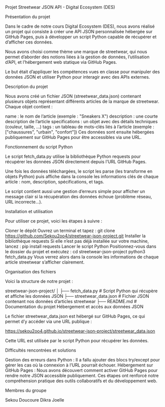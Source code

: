 Projet Streetwear JSON API - Digital Ecosystem (DES)

Présentation du projet

Dans le cadre de notre cours Digital Ecosystem (DES), nous avons réalisé un projet qui consiste à créer une API JSON personnalisée hébergée sur GitHub Pages, puis à développer un script Python capable de récupérer et d’afficher ces données.

Nous avons choisi comme thème une marque de streetwear, qui nous permet d’aborder des notions liées à la gestion de données, l’utilisation d’API, et l’hébergement web statique via GitHub Pages.

Le but était d’appliquer les compétences vues en classe pour manipuler des données JSON et utiliser Python pour interagir avec des APIs externes.

Description du projet

Nous avons créé un fichier JSON (streetwear_data.json) contenant plusieurs objets représentant différents articles de la marque de streetwear. Chaque objet contient :

name : le nom de l’article (exemple : "Sneakers X")
description : une courte description de l’article 
specifications : un objet avec des détails techniques (couleur, taille, …)
tags : un tableau de mots-clés liés à l’article (exemple : ["chaussures", "urbain", "confort"])
Ces données sont ensuite hébergées publiquement sur GitHub Pages pour être accessibles via une URL.

Fonctionnement du script Python

Le script fetch_data.py utilise la bibliothèque Python requests pour récupérer les données JSON directement depuis l’URL GitHub Pages.

Une fois les données téléchargées, le script les parse (les transforme en objets Python) puis affiche dans la console les informations clés de chaque article : nom, description, spécifications, et tags.

Le script contient aussi une gestion d’erreurs simple pour afficher un message clair si la récupération des données échoue (problème réseau, URL incorrecte…).

Installation et utilisation

Pour utiliser ce projet, voici les étapes à suivre :

Cloner le dépôt
Ouvrez un terminal et tapez :
git clone https://github.com/Sekou2oo4/streetwear-json-project.git
Installer la bibliothèque requests
Si elle n’est pas déjà installée sur votre machine, lancez :
pip install requests
Lancer le script Python
Positionnez-vous dans le dossier du projet et exécutez :
cd streetwear-json-project
python3 fetch_data.py
Vous verrez alors dans la console les informations de chaque article streetwear s’afficher clairement.

Organisation des fichiers

Voici la structure de notre projet :

streetwear-json-project/
│
├── fetch_data.py           # Script Python qui récupère et affiche les données JSON
├── streetwear_data.json    # Fichier JSON contenant nos données d’articles streetwear
├── README.md               # Documentation du projet
Hébergement et accès aux données JSON

Le fichier streetwear_data.json est hébergé sur GitHub Pages, ce qui permet d’y accéder via une URL publique :

https://sekou2oo4.github.io/streetwear-json-project/streetwear_data.json

Cette URL est utilisée par le script Python pour récupérer les données.

Difficultés rencontrées et solutions


Gestion des erreurs dans Python : Il a fallu ajouter des blocs try/except pour gérer les cas où la connexion à l’URL pourrait échouer.
Hébergement sur GitHub Pages : Nous avons découvert comment activer GitHub Pages pour rendre notre JSON accessible publiquement.
Ces étapes ont renforcé notre compréhension pratique des outils collaboratifs et du développement web.

Membres du groupe

Sekou Doucoure
Dikra
Joelle
